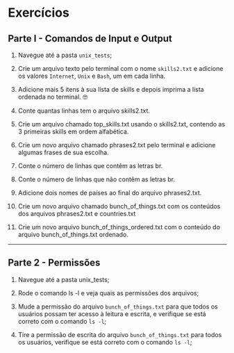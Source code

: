 # Exercícios

## Parte I - Comandos de Input e Output

1. Navegue até a pasta `unix_tests`;

2. Crie um arquivo texto pelo terminal com o nome `skills2.txt` e adicione os valores `Internet`, `Unix` e `Bash`, um em cada linha.

3. Adicione mais 5 itens à sua lista de skills e depois imprima a lista ordenada no terminal. 🤓

4. Conte quantas linhas tem o arquivo skills2.txt.

5. Crie um arquivo chamado top_skills.txt usando o skills2.txt, contendo as 3 primeiras skills em ordem alfabética.

6. Crie um novo arquivo chamado phrases2.txt pelo terminal e adicione algumas frases de sua escolha.

7. Conte o número de linhas que contêm as letras br.

8. Conte o número de linhas que não contêm as letras br.

9. Adicione dois nomes de países ao final do arquivo phrases2.txt.

10. Crie um novo arquivo chamado bunch_of_things.txt com os conteúdos dos arquivos phrases2.txt e countries.txt

11. Crie um novo arquivo bunch_of_things_ordered.txt com o conteúdo do arquivo bunch_of_things.txt ordenado.

---

## Parte 2 - Permissões

1. Navegue até a pasta unix_tests;

2. Rode o comando ls -l e veja quais as permissões dos arquivos;

3. Mude a permissão do arquivo `bunch_of_things.txt` para que todos os usuários possam ter acesso à leitura e escrita, e verifique se está correto com o comando `ls -l`;

4. Tire a permissão de escrita do arquivo `bunch_of_things.txt` para todos os usuários, verifique se está correto com o comando `ls -l`;
